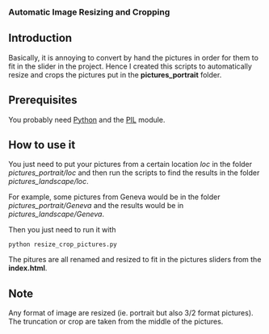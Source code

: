 ### Automatic Image Resizing and Cropping

## Introduction

Basically, it is annoying to convert by hand the pictures in order for them to fit in the slider in the project. Hence I created this scripts to automatically resize and crops the pictures put in the **pictures_portrait** folder.

## Prerequisites

You probably need [Python](https://www.python.org/download/) and the [PIL](http://www.pythonware.com/products/pil/) module.

## How to use it

You just need to put your pictures from a certain location *loc* in the folder
*pictures_portrait/loc* and then run the scripts to find the results in the
folder *pictures_landscape/loc*.

For example, some pictures from Geneva would be in the folder *pictures_portrait/Geneva* and the results would be in
*pictures_landscape/Geneva*.

Then you just need to run it with

```{bash}
python resize_crop_pictures.py
```

The pitures are all renamed and resized to fit in the pictures sliders from the **index.html**.

## Note
Any format of image are resized (ie. portrait but also 3/2 format pictures). The truncation or crop are taken from the middle of the pictures.

